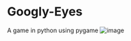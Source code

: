 # Googly-Eyes
A game in python using pygame
![image](https://github.com/user-attachments/assets/a1450b07-3d9c-41c4-bfd1-d683b8c60bf8)
